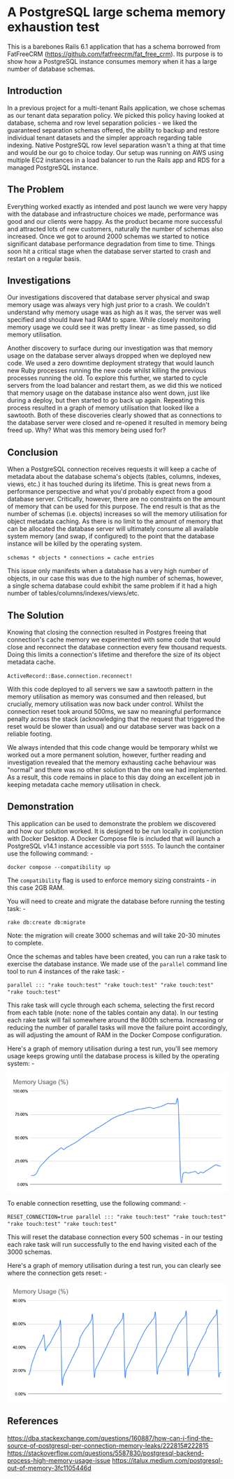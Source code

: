 # A PostgreSQL large schema memory exhaustion test

This is a barebones Rails 6.1 application that has a schema borrowed from FatFreeCRM (https://github.com/fatfreecrm/fat_free_crm). Its purpose is to show how a PostgreSQL instance consumes memory when it has a large number of database schemas.

## Introduction

In a previous project for a multi-tenant Rails application, we chose schemas as our tenant data separation policy. We picked this policy having looked at database, schema and row level separation policies - we liked the guaranteed separation schemas offered, the ability to backup and restore individual tenant datasets and the simpler approach regarding table indexing. Native PostgreSQL row level separation wasn't a thing at that time and would be our go to choice today. Our setup was running on AWS using multiple EC2 instances in a load balancer to run the Rails app and RDS for a managed PostgreSQL instance.

## The Problem

Everything worked exactly as intended and post launch we were very happy with the database and infrastructure choices we made, performance was good and our clients were happy. As the product became more successful and attracted lots of new customers, naturally the number of schemas also increased. Once we got to around 2000 schemas we started to notice significant database performance degradation from time to time. Things soon hit a critical stage when the database server started to crash and restart on a regular basis.

## Investigations

Our investigations discovered that database server physical and swap memory usage was always very high just prior to a crash. We couldn't understand why memory usage was as high as it was, the server was well specified and should have had RAM to spare. While closely monitoring memory usage we could see it was pretty linear - as time passed, so did memory utilisation.

Another discovery to surface during our investigation was that memory usage on the database server always dropped when we deployed new code. We used a zero downtime deployment strategy that would launch new Ruby processes running the new code whilst killing the previous processes running the old. To explore this further, we started to cycle servers from the load balancer and restart them, as we did this we noticed that memory usage on the database instance also went down, just like during a deploy, but then started to go back up again. Repeating this process resulted in a graph of memory utilisation that looked like a sawtooth. Both of these discoveries clearly showed that as connections to the database server were closed and re-opened it resulted in memory being freed up. Why? What was this memory being used for?

## Conclusion

When a PostgreSQL connection receives requests it will keep a cache of metadata about the database schema's objects (tables, columns, indexes, views, etc.) it has touched during its lifetime. This is great news from a performance perspective and what you'd probably expect from a good database server. Critically, however, there are no constraints on the amount of memory that can be used for this purpose. The end result is that as the number of schemas (i.e. objects) increases so will the memory utilisation for object metadata caching. As there is no limit to the amount of memory that can be allocated the database server will ultimately consume all available system memory (and swap, if configured) to the point that the database instance will be killed by the operating system.

`schemas * objects * connections = cache entries`

This issue only manifests when a database has a very high number of objects, in our case this was due to the high number of schemas, however, a single schema database could exhibit the same problem if it had a high number of tables/columns/indexes/views/etc.

## The Solution

Knowing that closing the connection resulted in Postgres freeing that connection's cache memory we experimented with some code that would close and reconnect the database connection every few thousand requests. Doing this limits a connection's lifetime and therefore the size of its object metadata cache.

`ActiveRecord::Base.connection.reconnect!`

With this code deployed to all servers we saw a sawtooth pattern in the memory utilisation as memory was consumed and then released, but crucially, memory utilisation was now back under control. Whilst the connection reset took around 500ms, we saw no meaningful performance penalty across the stack (acknowledging that the request that triggered the reset would be slower than usual) and our database server was back on a reliable footing.

We always intended that this code change would be temporary whilst we worked out a more permanent solution, however, further reading and investigation revealed that the memory exhausting cache behaviour was "normal" and there was no other solution than the one we had implemented. As a result, this code remains in place to this day doing an excellent job in keeping metadata cache memory utilisation in check.

## Demonstration

This application can be used to demonstrate the problem we discovered and how our solution worked. It is designed to be run locally in conjunction with Docker Desktop. A Docker Compose file is included that will launch a PostgreSQL v14.1 instance accessible via port `5555`. To launch the container use the following command: -

```
docker compose --compatibility up
```

The `compatibility` flag is used to enforce memory sizing constraints - in this case 2GB RAM.

You will need to create and migrate the database before running the testing task: -

```
rake db:create db:migrate
```

Note: the migration will create 3000 schemas and will take 20-30 minutes to complete.

Once the schemas and tables have been created, you can run a rake task to exercise the database instance. We made use of the `parallel` command line tool to run 4 instances of the rake task: -

```
parallel ::: "rake touch:test" "rake touch:test" "rake touch:test" "rake touch:test"
```

This rake task will cycle through each schema, selecting the first record from each table (note: none of the tables contain any data). In our testing each rake task will fail somewhere around the 800th schema. Increasing or reducing the number of parallel tasks will move the failure point accordingly, as will adjusting the amount of RAM in the Docker Compose configuration.

Here's a graph of memory utilisation during a test run, you'll see memory usage keeps growing until the database process is killed by the operating system: -

![no_reset](https://github.com/CircleSD/pg_object_cache_test/blob/main/db/graphs/no_reset.png?raw=true)

To enable connection resetting, use the following command: -

```
RESET_CONNECTION=true parallel ::: "rake touch:test" "rake touch:test" "rake touch:test" "rake touch:test"
```

This will reset the database connection every 500 schemas - in our testing each rake task will run successfully to the end having visited each of the 3000 schemas.

Here's a graph of memory utilisation during a test run, you can clearly see where the connection gets reset: -

![with_reset](https://github.com/CircleSD/pg_object_cache_test/blob/main/db/graphs/with_reset.png?raw=true)

## References

https://dba.stackexchange.com/questions/160887/how-can-i-find-the-source-of-postgresql-per-connection-memory-leaks/222815#222815
https://stackoverflow.com/questions/5587830/postgresql-backend-process-high-memory-usage-issue
https://italux.medium.com/postgresql-out-of-memory-3fc1105446d
